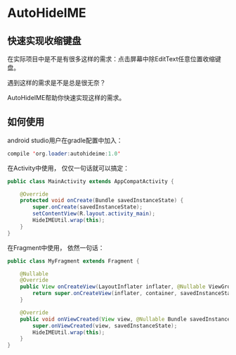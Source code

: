# AutoHideIME

## 快速实现收缩键盘

在实际项目中是不是有很多这样的需求：点击屏幕中除EditText任意位置收缩键盘。

遇到这样的需求是不是总是很无奈？

AutoHideIME帮助你快速实现这样的需求。

## 如何使用

android studio用户在gradle配置中加入：

``` java
compile 'org.loader:autohideime:1.0'
```

在Activity中使用， 仅仅一句话就可以搞定：

``` java
public class MainActivity extends AppCompatActivity {

    @Override
    protected void onCreate(Bundle savedInstanceState) {
        super.onCreate(savedInstanceState);
        setContentView(R.layout.activity_main);
        HideIMEUtil.wrap(this);
    }
}
```

在Fragment中使用， 依然一句话：

``` java
public class MyFragment extends Fragment {

    @Nullable
    @Override
    public View onCreateView(LayoutInflater inflater, @Nullable ViewGroup container, @Nullable Bundle savedInstanceState) {
        return super.onCreateView(inflater, container, savedInstanceState);
    }

    @Override
    public void onViewCreated(View view, @Nullable Bundle savedInstanceState) {
        super.onViewCreated(view, savedInstanceState);
        HideIMEUtil.wrap(this);
    }
}
```
